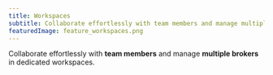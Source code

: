 ```yaml
---
title: Workspaces
subtitle: Collaborate effortlessly with team members and manage multiple brokers in dedicated workspaces.
featuredImage: feature_workspaces.png
---
```

Collaborate effortlessly with **team members** and manage **multiple brokers** in dedicated workspaces.